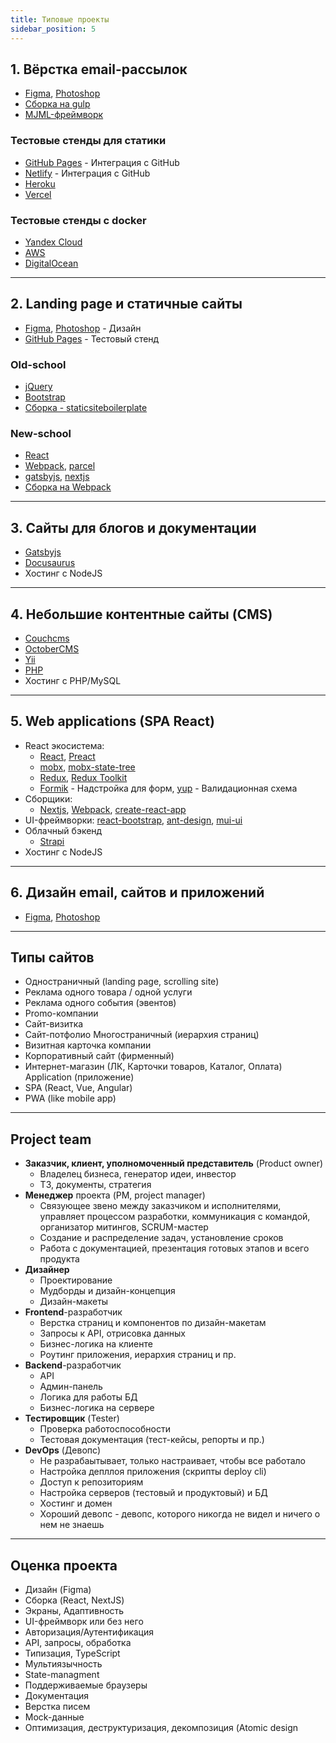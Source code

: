 ```yaml
---
title: Типовые проекты
sidebar_position: 5
---
```


## 1. Вёрстка email-рассылок
- [Figma](https://www.figma.com/), [Photoshop](https://www.adobe.com/ru/products/photoshop.html)
- [Сборка на gulp](https://github.com/EvgenyLeukhin/product-hired-emails)
- [MJML-фреймворк](https://mjml.io/)

### Тестовые стенды для статики

- [GitHub Pages](https://pages.github.com/) - Интеграция с GitHub
- [Netlify](https://www.netlify.com/) - Интеграция с GitHub
- [Heroku](https://www.heroku.com/)
- [Vercel](https://vercel.com/)

### Тестовые стенды с docker

- [Yandex Cloud](https://cloud.yandex.ru/)
- [AWS](https://aws.amazon.com/ru/)
- [DigitalOcean](https://www.digitalocean.com/)


---

## 2. Landing page и статичные сайты

- [Figma](https://www.figma.com/), [Photoshop](https://www.adobe.com/ru/products/photoshop.html) - Дизайн
- [GitHub Pages](https://pages.github.com/) - Тестовый стенд

### Old-school

- [jQuery](https://jquery.com/)
- [Bootstrap](https://getbootstrap.com/)
- [Сборка - staticsiteboilerplate](https://staticsiteboilerplate.com/)

### New-school

- [React](https://ru.reactjs.org/)
- [Webpack](https://webpack.js.org/), [parcel](https://parceljs.org/)
- [gatsbyjs](https://www.gatsbyjs.com/), [nextjs](https://nextjs.org/)
- [Сборка на Webpack](https://github.com/EvgenyLeukhin/kartina-mira/tree/one-bundle)

---

## 3. Сайты для блогов и документации

- [Gatsbyjs](https://www.gatsbyjs.com/)
- [Docusaurus](https://docusaurus.io/)
- Хостинг с NodeJS

---
## 4. Небольшие контентные сайты (CMS)

- [Couchcms](https://www.couchcms.com/)
- [OctoberCMS](https://octobercms.com/)
- [Yii](https://www.yiiframework.com/)
- [PHP](https://www.php.net/)
- Хостинг с PHP/MySQL

---

## 5. Web applications (SPA React)

- React экосистема:
  - [React](https://ru.reactjs.org/), [Preact](https://preactjs.com/)
  - [mobx](https://mobx.js.org/README.html), [mobx-state-tree](https://mobx-state-tree.js.org/intro/welcome)
  - [Redux](https://redux.js.org/), [Redux Toolkit](https://redux-toolkit.js.org/)
  - [Formik](https://formik.org/docs/overview) - Надстройка для форм, [yup](https://github.com/jquense/yup) - Валидационная схема
- Сборщики:
  - [Nextjs](https://nextjs.org/), [Webpack](https://webpack.js.org/), [create-react-app](https://create-react-app.dev/)
- UI-фреймворки:
  [react-bootstrap](https://react-bootstrap.github.io/), [ant-design](https://ant.design/), [mui-ui](https://mui.com/)
- Облачный бэкенд
  - [Strapi](https://strapi.io/)
- Хостинг с NodeJS

---

## 6. Дизайн email, сайтов и приложений

- [Figma](https://www.figma.com/), [Photoshop](https://www.adobe.com/ru/products/photoshop.html)


***

## Типы сайтов

- Одностраничный (landing page, scrolling site)
- Реклама одного товара / одной услуги
- Реклама одного события (эвентов)
- Promo-компании
- Сайт-визитка
- Сайт-потфолио Многостраничный (иерархия страниц)
- Визитная карточка компании
- Корпоративный сайт (фирменный)
- Интернет-магазин (ЛК, Карточки товаров, Каталог, Оплата) Application (приложение)
- SPA (React, Vue, Angular)
- PWA (like mobile app)

***

## Project team

- **Заказчик, клиент, уполномоченный представитель** (Product owner)
  - Владелец бизнеса, генератор идеи, инвестор
  - ТЗ, документы, стратегия
- **Менеджер** проекта (PM, project manager)
  - Связующее звено между заказчиком и исполнителями, управляет процессом разработки, коммуникация с командой, организатор митингов, SCRUM-мастер
  - Создание и распределение задач, установление сроков
  - Работа с документацией, презентация готовых этапов и всего продукта
- **Дизайнер**
  - Проектирование
  - Мудборды и дизайн-концепция
  - Дизайн-макеты
- **Frontend**-разработчик
  - Верстка страниц и компонентов по дизайн-макетам
  - Запросы к API, отрисовка данных
  - Бизнес-логика на клиенте
  - Роутинг приложения, иерархия страниц и пр.
- **Backend**-разработчик
  - API
  - Админ-панель
  - Логика для работы БД
  - Бизнес-логика на сервере
- **Tecтировщик** (Tester)
  - Проверка работоспособности
  - Тестовая документация (тест-кейсы, репорты и пр.)
- **DevOps** (Девопс)
  - Не разрабаытывает, только настраивает, чтобы все работало
  - Настройка депллоя приложения (скрипты deploy cli)
  - Доступ к репозиториям
  - Настройка серверов (тестовый и продуктовый) и БД
  - Хостинг и домен
  - Хороший девопс - девопс, которого никогда не видел и ничего о нем не знаешь

***

## Оценка проекта

- Дизайн (Figma)
- Сборка (React, NextJS)
- Экраны, Адаптивность
- UI-фреймворк или без него
- Авторизация/Аутентификация
- API, запросы, обработка
- Типизация, TypeScript
- Мультиязычность
- State-managment
- Поддерживаемые браузеры
- Документация
- Верстка писем
- Mock-данные
- Оптимизация, деструктуризация, декомпозиция (Atomic design
